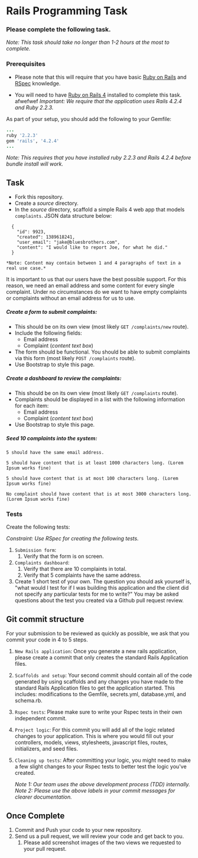 # Rails Programming Task

### Please complete the following task.
*Note: This task should take no longer than 1-2 hours at the most to complete.*


### Prerequisites

- Please note that this will require that you have basic [Ruby on Rails](http://rubyonrails.org/) and [RSpec](https://github.com/rspec/rspec-rails) knowledge.

- You will need to have [Ruby on Rails 4](https://www.tutorialspoint.com/ruby-on-rails/rails-installation.htm) installed to complete this task.
afwefwef
*Important: We require that the application uses Rails 4.2.4 and Ruby 2.2.3.*

As part of your setup, you should add the following to your Gemfile:

```ruby
...
ruby '2.2.3'
gem 'rails', '4.2.4'
...
```
*Note: This requires that you have installed ruby 2.2.3 and Rails 4.2.4 before bundle install will work.*

## Task

- Fork this repository.
- Create a *source* directory.
- In the *source* directory, scaffold a simple Rails 4 web app that models `complaints`. JSON data structure below:

```
  {
    "id": 9923,
    "created": 1389618241,
    "user_email": "jake@bluesbrothers.com",
    "content": "I would like to report Joe, for what he did."
  }
```

    *Note: Content may contain between 1 and 4 paragraphs of text in a real use case.*

It is important to us that our users have the best possible support. For this reason, we need an email address and some content for every single complaint. Under no circumstances do we want to have empty complaints or complaints without an email address for us to use.

##### Create a form to submit complaints:

- This should be on its own view (most likely `GET /complaints/new` route).
- Include the following fields:
  - Email address
  - Complaint (*content text box*)
- The form should be functional. You should be able to submit complaints via this form (most likely `POST /complaints` route).
- Use Bootstrap to style this page.

##### Create a dashboard to review the complaints:

- This should be on its own view (most likely `GET /complaints` route).
- Complaints should be displayed in a list with the following information for each item:
  - Email address
  - Complaint (*content text box*)
- Use Bootstrap to style this page.


##### Seed 10 complaints into the system:

    5 should have the same email address.

    5 should have content that is at least 1000 characters long. (Lorem Ipsum works fine)

    5 should have content that is at most 100 characters long. (Lorem Ipsum works fine)

    No complaint should have content that is at most 3000 characters long. (Lorem Ipsum works fine)

### Tests

Create the following tests:

*Constraint: Use RSpec for creating the following tests.*

  1. `Submission form`:
      1. Verify that the form is on screen.
  2. `Complaints dashboard`:
      1. Verify that there are 10 complaints in total.
      2. Verify that 5 complaints have the same address.
  3. Create 1 short test of your own. The question you should ask yourself is, "what would I test for if I was building this application and the client did not specify any particular tests for me to write?" You may be asked questions about the test you created via a Github pull request review.

## Git commit structure

For your submission to be reviewed as quickly as possible, we ask that you commit your code in 4 to 5 steps.

1. `New Rails application`: Once you generate a new rails application, please create a commit that only creates the standard Rails Application files.
2. `Scaffolds and setup`: Your second commit should contain all of the code generated by using scaffolds and any changes you have made to the standard Rails Application files to get the application started. This includes: modifications to the Gemfile, secrets.yml, database.yml, and schema.rb.
3. `Rspec tests`: Please make sure to write your Rspec tests in their own independent commit.
4. `Project logic`: For this commit you will add all of the logic related changes to your application. This is where you would fill out your controllers, models, views, stylesheets, javascript files, routes, initializers, and seed files.
5. `Cleaning up tests`: After committing your logic, you might need to make a few slight changes to your Rspec tests to better test the logic you've created.

    *Note 1: Our team uses the above development process (TDD) internally.*
    *Note 2: Please use the above labels in your commit messages for clearer documentation.*

## Once Complete
1. Commit and Push your code to your new repository.
2. Send us a pull request, we will review your code and get back to you.
      1. Please add screenshot images of the two views we requested to your pull request.

